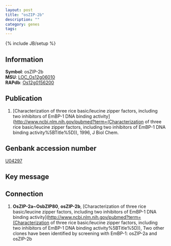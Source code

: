 ```yaml
---
layout: post
title: "osZIP-2b"
description: ""
category: genes
tags: 
---
```

{% include JB/setup %}

## Information
__Symbol__: osZIP-2b  
__MSU__: [LOC_Os12g06010](http://rice.plantbiology.msu.edu/cgi-bin/ORF_infopage.cgi?orf=LOC_Os12g06010)  
__RAPdb__: [Os12g0156200](http://rapdb.dna.affrc.go.jp/viewer/gbrowse_details/irgsp1?name=Os12g0156200)  

## Publication
1. [Characterization of three rice basic/leucine zipper factors, including two inhibitors of EmBP-1 DNA binding activity](http://www.ncbi.nlm.nih.gov/pubmed?term=(Characterization of three rice basic/leucine zipper factors, including two inhibitors of EmBP-1 DNA binding activity%5BTitle%5D)), 1996, J Biol Chem.

## Genbank accession number
[U04297](http://www.ncbi.nlm.nih.gov/nuccore/U04297)

## Key message

## Connection
1. __OsZIP-2a~OsbZIP80__, __osZIP-2b__, [Characterization of three rice basic/leucine zipper factors, including two inhibitors of EmBP-1 DNA binding activity](http://www.ncbi.nlm.nih.gov/pubmed?term=(Characterization of three rice basic/leucine zipper factors, including two inhibitors of EmBP-1 DNA binding activity%5BTitle%5D)),  Two other clones have been identified by screening with EmBP-1: osZIP-2a and osZIP-2b


